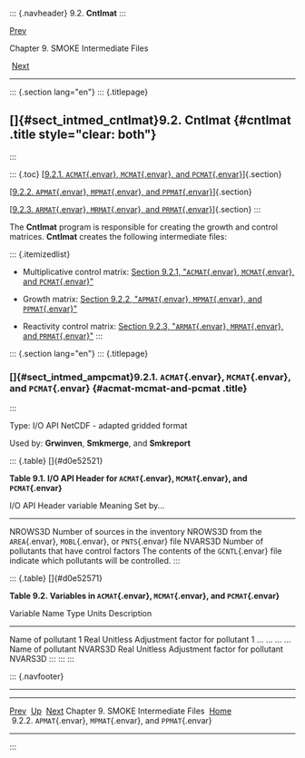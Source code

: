 ::: {.navheader}
9.2. **Cntlmat**
:::

[Prev](ch09.html) 

Chapter 9. SMOKE Intermediate Files

 [Next](ch09s02s02.html)

------------------------------------------------------------------------

::: {.section lang="en"}
::: {.titlepage}
<div>

<div>

[]{#sect_intmed_cntlmat}9.2. **Cntlmat** {#cntlmat .title style="clear: both"}
----------------------------------------

</div>

</div>
:::

::: {.toc}
[[9.2.1. `ACMAT`{.envar}, `MCMAT`{.envar}, and
`PCMAT`{.envar}](ch09s02.html#sect_intmed_ampcmat)]{.section}

[[9.2.2. `APMAT`{.envar}, `MPMAT`{.envar}, and
`PPMAT`{.envar}](ch09s02s02.html)]{.section}

[[9.2.3. `ARMAT`{.envar}, `MRMAT`{.envar}, and
`PRMAT`{.envar}](ch09s02s03.html)]{.section}
:::

The **Cntlmat** program is responsible for creating the growth and
control matrices. **Cntlmat** creates the following intermediate files:

::: {.itemizedlist}
-   Multiplicative control matrix: [Section 9.2.1, "`ACMAT`{.envar},
    `MCMAT`{.envar}, and
    `PCMAT`{.envar}"](ch09s02.html#sect_intmed_ampcmat "9.2.1. ACMAT, MCMAT, and PCMAT")

-   Growth matrix: [Section 9.2.2, "`APMAT`{.envar}, `MPMAT`{.envar},
    and
    `PPMAT`{.envar}"](ch09s02s02.html "9.2.2. APMAT, MPMAT, and PPMAT")

-   Reactivity control matrix: [Section 9.2.3, "`ARMAT`{.envar},
    `MRMAT`{.envar}, and
    `PRMAT`{.envar}"](ch09s02s03.html "9.2.3. ARMAT, MRMAT, and PRMAT")
:::

::: {.section lang="en"}
::: {.titlepage}
<div>

<div>

### []{#sect_intmed_ampcmat}9.2.1. `ACMAT`{.envar}, `MCMAT`{.envar}, and `PCMAT`{.envar} {#acmat-mcmat-and-pcmat .title}

</div>

</div>
:::

Type: I/O API NetCDF - adapted gridded format

Used by: **Grwinven**, **Smkmerge**, and **Smkreport**

::: {.table}
[]{#d0e52521}

**Table 9.1. I/O API Header for `ACMAT`{.envar}, `MCMAT`{.envar}, and
`PCMAT`{.envar}**

  I/O API Header variable   Meaning                                          Set by\...
  ------------------------- ------------------------------------------------ ----------------------------------------------------------------------------------------
  NROWS3D                   Number of sources in the inventory               NROWS3D from the `AREA`{.envar}, `MOBL`{.envar}, or `PNTS`{.envar} file
  NVARS3D                   Number of pollutants that have control factors   The contents of the `GCNTL`{.envar} file indicate which pollutants will be controlled.
:::

::: {.table}
[]{#d0e52571}

**Table 9.2. Variables in `ACMAT`{.envar}, `MCMAT`{.envar}, and
`PCMAT`{.envar}**

  Variable Name               Type   Units      Description
  --------------------------- ------ ---------- -----------------------------------------
  Name of pollutant 1         Real   Unitless   Adjustment factor for pollutant 1
  \...                        \...   \...       \...
  Name of pollutant NVARS3D   Real   Unitless   Adjustment factor for pollutant NVARS3D
:::
:::
:::

::: {.navfooter}

------------------------------------------------------------------------

  -------------------------------------- -------------------- ---------------------------------------------------------------
  [Prev](ch09.html)                        [Up](ch09.html)                                            [Next](ch09s02s02.html)
  Chapter 9. SMOKE Intermediate Files     [Home](index.html)     9.2.2. `APMAT`{.envar}, `MPMAT`{.envar}, and `PPMAT`{.envar}
  -------------------------------------- -------------------- ---------------------------------------------------------------
:::

